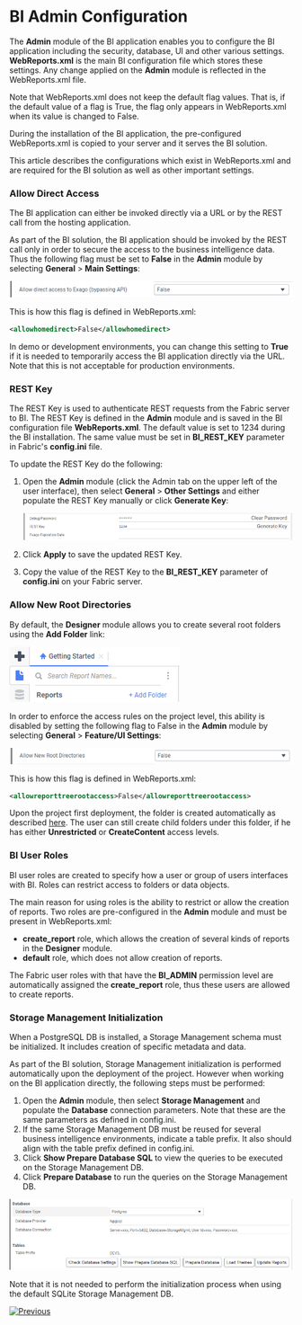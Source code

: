 # BI Admin Configuration

The **Admin** module of the BI application enables you to configure the BI application including the security, database, UI and other various settings. **WebReports.xml** is the main BI configuration file which stores these settings. Any change applied on the **Admin** module is reflected in the WebReports.xml file.

Note that WebReports.xml does not keep the default flag values. That is, if the default value of a flag is True, the flag only appears in WebReports.xml when its value is changed to False. 

During the installation of the BI application, the pre-configured WebReports.xml is copied to your server and it serves the BI solution. 

This article describes the configurations which exist in WebReports.xml and are required for the BI solution as well as other important settings.

### Allow Direct Access

The BI application can either be invoked directly via a URL or by the REST call from the hosting application. 

As part of the BI solution, the BI application should be invoked by the REST call only in order to secure the access to the business intelligence data. Thus the following flag must be set to **False** in the **Admin** module by selecting **General** > **Main Settings**:

![image](images/99_allow_dir_access.PNG)

This is how this flag is defined in WebReports.xml:

~~~xml
<allowhomedirect>False</allowhomedirect>
~~~

In demo or development environments, you can change this setting to **True** if it is needed to temporarily access the BI application directly via the URL. Note that this is not acceptable for production environments. 

### REST Key

The REST Key is used to authenticate REST requests from the Fabric server to BI. The REST Key is defined in the **Admin** module and is saved in the BI configuration file **WebReports.xml**. The default value is set to 1234 during the BI installation. The same value must be set in **BI_REST_KEY** parameter in Fabric's **config.ini** file.

To update the REST Key do the following:

1. Open the **Admin** module (click the Admin tab on the upper left of the user interface), then select  **General** > **Other Settings** and either populate the REST Key manually or click **Generate Key**:

   ![key](images/bi_rest_key.PNG)

2. Click **Apply** to save the updated REST Key.

3. Copy the value of the REST Key to the **BI_REST_KEY** parameter of **config.ini** on your Fabric server.

### Allow New Root Directories

By default, the **Designer** module allows you to create several root folders using the **Add Folder** link:

![image](images/99_add_folder.PNG)

In order to enforce the access rules on the project level, this ability is disabled by setting the following flag to False in the **Admin** module by selecting **General** > **Feature/UI Settings**:

![image](images/99_allow_new_root.PNG)

This is how this flag is defined in WebReports.xml:

~~~xml
<allowreporttreerootaccess>False</allowreporttreerootaccess>
~~~

Upon the project first deployment, the <project name> folder is created automatically as described [here](01_Installation.md#Project-Initialization-in-BI). The user can still create child folders under this folder, if he has either **Unrestricted** or **CreateContent** access levels.

### BI User Roles 

BI user roles are created to specify how a user or group of users interfaces with BI. Roles can restrict access to folders or data objects.

The main reason for using roles is the ability to restrict or allow the creation of reports. Two roles are pre-configured in the **Admin** module and must be present in WebReports.xml:

* **create_report** role, which allows the creation of several kinds of reports in the **Designer** module.
* **default** role, which does not allow creation of reports.

The Fabric user roles with that have the **BI_ADMIN** permission level are automatically assigned the **create_report** role, thus these users are allowed to create reports.

### Storage Management Initialization

When a PostgreSQL DB is installed, a Storage Management schema must be initialized. It includes creation of specific metadata and data. 

As part of the BI solution, Storage Management initialization is performed automatically upon the deployment of the project. However when working on the BI application directly, the following steps must be performed:

1. Open the **Admin** module, then select **Storage Management** and populate the **Database** connection parameters. Note that these are the same parameters as defined in config.ini.
2. If the same Storage Management DB must be reused for several business intelligence environments, indicate a table prefix. It also should align with the table prefix defined in config.ini.
3. Click **Show Prepare Database SQL** to view the queries to be executed on the Storage Management DB.
4. Click **Prepare Database** to run the queries on the Storage Management DB.

![sm](images/bi_sm_details.PNG)

Note that it is not needed to perform the initialization process when using the default SQLite Storage Management DB.



[![Previous](/articles/images/Previous.png)](08_moving_from_dev_to_prod.md)
